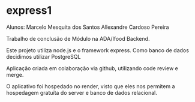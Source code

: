 # express1

Alunos:
Marcelo Mesquita dos Santos
Allexandre Cardoso Pereira

Trabalho de conclusão de Módulo na ADA/Ifood Backend.

Este projeto utiliza node.js e o framework express.
Como banco de dados decidimos utilizar PostgreSQL

Aplicação criada em colaboração via github, utilizando code review e merge.

O aplicativo foi hospedado no render, visto que eles nos permitem a hospedagem gratuíta do server e banco de dados relacional.